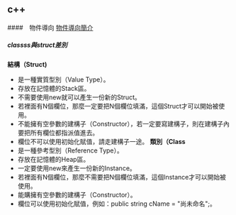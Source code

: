 ## c++

####　物件導向
[物件導向簡介](https://totoroliu.medium.com/%E7%89%A9%E4%BB%B6%E5%B0%8E%E5%90%91-object-oriented-programming-%E6%A6%82%E5%BF%B5-5f205d437fd6)
##### classss與struct差別
**結構（Struct)**
- 是一種實質型別（Value Type）。
- 存放在記憶體的Stack區。
- 不需要使用new就可以產生一份新的Struct。
- 若裡面有N個欄位，那麼一定要把N個欄位填滿，這個Struct才可以開始被使用。
- 不能擁有空參數的建構子（Constructor），若一定要寫建構子，則在建構子內要把所有欄位都指派值進去。
- 欄位不可以使用初始化賦值，請走建構子一途。
**類別（Class**
- 是一種參考型別（Reference Type）。
- 存放在記憶體的Heap區。
- 一定要使用new來產生一份新的Instance。
- 若裡面有N個欄位，那麼不需要把N個欄位填滿，這個Instance才可以開始被使用。
- 能購擁有空參數的建構子（Constructor）。
- 欄位可以使用初始化賦值，例如：public string cName = "尚未命名";。

